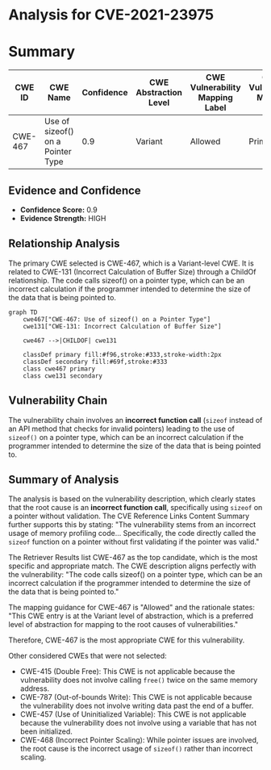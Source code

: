 # Analysis for CVE-2021-23975

# Summary
| CWE ID | CWE Name | Confidence | CWE Abstraction Level | CWE Vulnerability Mapping Label | CWE-Vulnerability Mapping Notes |
|---|---|---|---|---|---|
| CWE-467 | Use of sizeof() on a Pointer Type | 0.9 | Variant | Allowed | Primary CWE |

## Evidence and Confidence

*   **Confidence Score:** 0.9
*   **Evidence Strength:** HIGH

## Relationship Analysis
The primary CWE selected is CWE-467, which is a Variant-level CWE. It is related to CWE-131 (Incorrect Calculation of Buffer Size) through a ChildOf relationship. The code calls sizeof() on a pointer type, which can be an incorrect calculation if the programmer intended to determine the size of the data that is being pointed to.

```mermaid
graph TD
    cwe467["CWE-467: Use of sizeof() on a Pointer Type"]
    cwe131["CWE-131: Incorrect Calculation of Buffer Size"]

    cwe467 -->|CHILDOF| cwe131

    classDef primary fill:#f96,stroke:#333,stroke-width:2px
    classDef secondary fill:#69f,stroke:#333
    class cwe467 primary
    class cwe131 secondary
```

## Vulnerability Chain
The vulnerability chain involves an **incorrect function call** (`sizeof` instead of an API method that checks for invalid pointers) leading to the use of `sizeof()` on a pointer type, which can be an incorrect calculation if the programmer intended to determine the size of the data that is being pointed to.

## Summary of Analysis
The analysis is based on the vulnerability description, which clearly states that the root cause is an **incorrect function call**, specifically using `sizeof` on a pointer without validation. The CVE Reference Links Content Summary further supports this by stating: "The vulnerability stems from an incorrect usage of memory profiling code... Specifically, the code directly called the `sizeof` function on a pointer without first validating if the pointer was valid."

The Retriever Results list CWE-467 as the top candidate, which is the most specific and appropriate match. The CWE description aligns perfectly with the vulnerability: "The code calls sizeof() on a pointer type, which can be an incorrect calculation if the programmer intended to determine the size of the data that is being pointed to."

The mapping guidance for CWE-467 is "Allowed" and the rationale states: "This CWE entry is at the Variant level of abstraction, which is a preferred level of abstraction for mapping to the root causes of vulnerabilities."

Therefore, CWE-467 is the most appropriate CWE for this vulnerability.

Other considered CWEs that were not selected:
* CWE-415 (Double Free): This CWE is not applicable because the vulnerability does not involve calling `free()` twice on the same memory address.
* CWE-787 (Out-of-bounds Write): This CWE is not applicable because the vulnerability does not involve writing data past the end of a buffer.
* CWE-457 (Use of Uninitialized Variable): This CWE is not applicable because the vulnerability does not involve using a variable that has not been initialized.
* CWE-468 (Incorrect Pointer Scaling): While pointer issues are involved, the root cause is the incorrect usage of `sizeof()` rather than incorrect scaling.